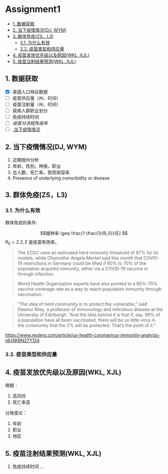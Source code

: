 # Assignment1
<!-- TOC -->

- [1. 数据获取](#1-数据获取)
- [2. 当下疫情情况(DJ, WYM)](#2-当下疫情情况dj-wym)
- [3. 群体免疫(ZS，L3)](#3-群体免疫zsl3)
  - [3.1. 为什么有效](#31-为什么有效)
  - [3.2. 疫苗类型和供应量](#32-疫苗类型和供应量)
- [4. 疫苗发放优先级以及原因(WKL, XJL)](#4-疫苗发放优先级以及原因wkl-xjl)
- [5. 疫苗注射结果预测(WKL, XJL)](#5-疫苗注射结果预测wkl-xjl)

<!-- /TOC -->
## 1. 数据获取

- [X] 美国人口特征数据
- [ ] 疫苗供应量（州、时间）
- [ ] 疫苗注射量（州、时间）
- [ ] 获病人群职业划分
- [ ] 免疫持续时间
- [ ] *疫苗分流程免疫率*
- [ ] <a href="https://data.cdc.gov/Case-Surveillance/COVID-19-Case-Surveillance-Public-Use-Data/vbim-akqf"> 当下疫情情况</a>

## 2. 当下疫情情况(DJ, WYM)

1. 近期按州分析
2. 年龄，性别，种族，职业
3. 总人数，死亡率，医院收容率
4. Presence of underlying comorbidity or disease

## 3. 群体免疫(ZS，L3)

### 3.1. 为什么有效

群体免疫的条件:

$$接种率 \geq \frac{1-\frac{1}{R_0}}{E} $$
$R_0=2.2, E$ 是疫苗有效率。

> The ECDC uses an estimated herd immunity threshold of 67% for its models, while Chancellor Angela Merkel said this month that COVID-19 restrictions in Germany could be lifted if 60% to 70% of the population acquired immunity, either via a COVID-19 vaccine or through infection.

>World Health Organization experts have also pointed to a 65%-70% vaccine coverage rate as a way to reach population immunity through vaccination.

> “The idea of herd community is to protect the vulnerable,” said Eleanor Riley, a professor of immunology and infectious disease at the University of Edinburgh. “And the idea behind it is that if, say, 98% of a population have all been vaccinated, there will be so little virus in the community that the 2% will be protected. That’s the point of it.”

https://www.reuters.com/article/us-health-coronavirus-immunity-analysis-idUSKBN27Y124

### 3.2. 疫苗类型和供应量

## 4. 疫苗发放优先级以及原因(WKL, XJL)

根据：

1. 高风险
2. 死亡率高

分角度论：

1. 年龄
2. 职业
3. 地区


## 5. 疫苗注射结果预测(WKL, XJL)

1. 免疫持续时间
...

